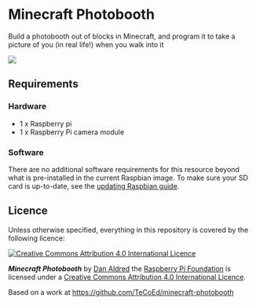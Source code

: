 # Minecraft Photobooth

Build a photobooth out of blocks in Minecraft, and program it to take a picture of you (in real life!) when you walk into it

![](en/images/banner/png.png)

## Requirements

### Hardware

- 1 x Raspberry pi
- 1 x Raspberry Pi camera module

### Software

There are no additional software requirements for this resource beyond what is pre-installed in the current Raspbian image. To make sure your SD card is up-to-date, see the [updating Raspbian guide](https://www.raspberrypi.org/documentation/raspbian/updating.md).

## Licence

Unless otherwise specified, everything in this repository is covered by the following licence:

[![Creative Commons Attribution 4.0 International Licence](http://i.creativecommons.org/l/by-sa/4.0/88x31.png)](http://creativecommons.org/licenses/by-sa/4.0/)

***Minecraft Photobooth*** by [Dan Aldred](https://github.com/TeCoEd) the [Raspberry Pi Foundation](https://www.raspberrypi.org/) is licensed under a [Creative Commons Attribution 4.0 International Licence](http://creativecommons.org/licenses/by-sa/4.0/).

Based on a work at https://github.com/TeCoEd/minecraft-photobooth
